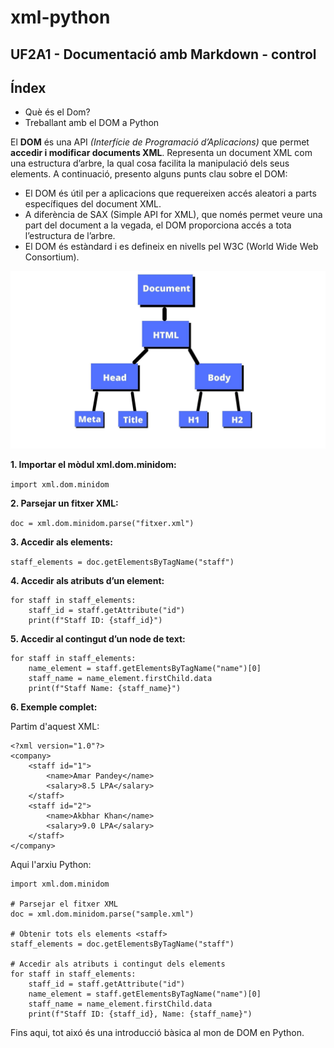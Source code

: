 # xml-python
## UF2A1 - Documentació amb Markdown - control

## Índex
- Què és el Dom?
- Treballant amb el DOM a Python


<a name="Què és el Dom?"></a>
El **DOM** és una API *(Interfície de Programació d’Aplicacions)* que permet **accedir i modificar documents XML**. Representa un document XML com una estructura d’arbre, la qual cosa facilita la manipulació dels seus elements. A continuació, presento alguns punts clau sobre el DOM:

- El DOM és útil per a aplicacions que requereixen accés aleatori a parts específiques del document XML.
- A diferència de SAX (Simple API for XML), que només permet veure una part del document a la vegada, el DOM proporciona accés a tota l’estructura de l’arbre.
- El DOM és estàndard i es defineix en nivells pel W3C (World Wide Web Consortium).

![esquema estructural de Dom](Document.jpg)

<a name="Treballant amb el DOM a Python"></a>

**1. Importar el mòdul xml.dom.minidom:**

``` import xml.dom.minidom ```

**2. Parsejar un fitxer XML:**

``` doc = xml.dom.minidom.parse("fitxer.xml") ```

**3. Accedir als elements:**

``` staff_elements = doc.getElementsByTagName("staff") ```

**4. Accedir als atributs d’un element:**

```
for staff in staff_elements:
    staff_id = staff.getAttribute("id")
    print(f"Staff ID: {staff_id}")
 ```
**5. Accedir al contingut d’un node de text:**

```
for staff in staff_elements:
    name_element = staff.getElementsByTagName("name")[0]
    staff_name = name_element.firstChild.data
    print(f"Staff Name: {staff_name}")
```

**6. Exemple complet:**

Partim d'aquest XML:
```
<?xml version="1.0"?>
<company>
    <staff id="1">
        <name>Amar Pandey</name>
        <salary>8.5 LPA</salary>
    </staff>
    <staff id="2">
        <name>Akbhar Khan</name>
        <salary>9.0 LPA</salary>
    </staff>
</company>
```

Aqui l'arxiu Python:

```
import xml.dom.minidom

# Parsejar el fitxer XML
doc = xml.dom.minidom.parse("sample.xml")

# Obtenir tots els elements <staff>
staff_elements = doc.getElementsByTagName("staff")

# Accedir als atributs i contingut dels elements
for staff in staff_elements:
    staff_id = staff.getAttribute("id")
    name_element = staff.getElementsByTagName("name")[0]
    staff_name = name_element.firstChild.data
    print(f"Staff ID: {staff_id}, Name: {staff_name}")
```

Fins aqui, tot aixó és una introducció bàsica al mon de DOM en Python. 
